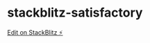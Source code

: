 # stackblitz-satisfactory

[Edit on StackBlitz ⚡️](https://stackblitz.com/edit/stackblitz-starters-arcv5p)